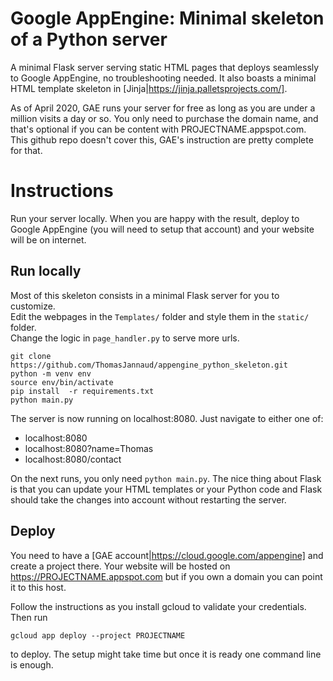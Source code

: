 # Google AppEngine: Minimal skeleton of a Python server
A minimal Flask server serving static HTML pages that deploys seamlessly to Google AppEngine, no troubleshooting needed. It also boasts a minimal HTML template skeleton in [Jinja|https://jinja.palletsprojects.com/].

As of April 2020, GAE runs your server for free as long as you are under a million visits a day or so. You only need to purchase the domain name, and that's optional if you can be content with PROJECTNAME.appspot.com. This github repo doesn't cover this, GAE's instruction are pretty complete for that.

# Instructions

Run your server locally. When you are happy with the result, deploy to Google AppEngine (you will need to setup that account) and your website will be on internet.

## Run locally

Most of this skeleton consists in a minimal Flask server for you to customize.  
Edit the webpages in the `Templates/` folder and style them in the `static/` folder.  
Change the logic in `page_handler.py` to serve more urls.  

```
git clone https://github.com/ThomasJannaud/appengine_python_skeleton.git
python -m venv env
source env/bin/activate
pip install  -r requirements.txt
python main.py
```

The server is now running on localhost:8080. Just navigate to either one of:
- localhost:8080
- localhost:8080?name=Thomas
- localhost:8080/contact

On the next runs, you only need `python main.py`. The nice thing about Flask is that you can update your HTML templates or your Python code and Flask should take the changes into account without restarting the server.



## Deploy

You need to have a [GAE account|https://cloud.google.com/appengine] and create a project there.
Your website will be hosted on https://PROJECTNAME.appspot.com but if you own a domain you can point it to this host.

Follow the instructions as you install gcloud to validate your credentials. Then run

`gcloud app deploy --project PROJECTNAME`

to deploy. The setup might take time but once it is ready one command line is enough.